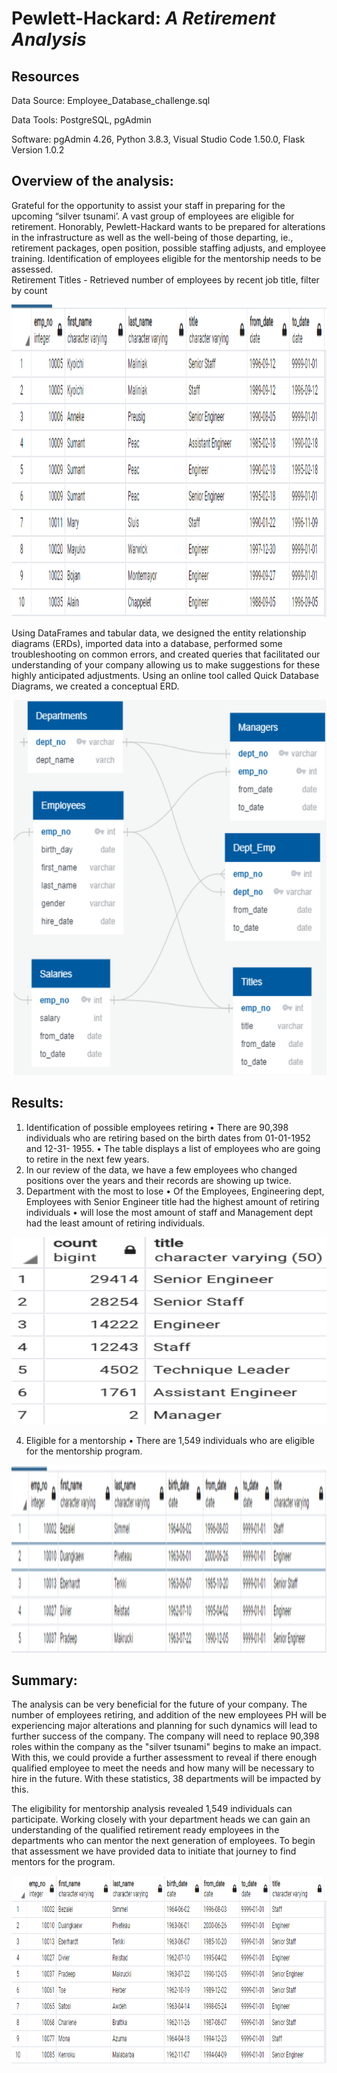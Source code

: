 # Pewlett-Hackard:   *A Retirement Analysis*  
##  Resources
Data Source: Employee_Database_challenge.sql

Data Tools: PostgreSQL, pgAdmin

Software: pgAdmin 4.26, Python 3.8.3, Visual Studio Code 1.50.0, Flask Version 1.0.2

##  Overview of the analysis: 

Grateful for the opportunity to assist your staff in preparing for the upcoming “silver tsunami’.  A vast group of employees are eligible for retirement.  Honorably, Pewlett-Hackard wants to be prepared for alterations in the infrastructure as well as the well-being of those departing, ie., retirement packages, open position, possible staffing adjusts, and employee training.   Identification of employees eligible for the mentorship needs to be assessed.  
Retirement Titles - Retrieved number of employees by recent job title, filter by count


<p align="center">
  <img width="600" height="500" src="https://github.com/jacquie0583/Pewlett-Hackard-Analysis/blob/main/image%202.png">
</p> 



Using DataFrames and tabular data, we designed the entity relationship diagrams (ERDs), imported data into a database, performed some troubleshooting on common errors, and created queries that facilitated our understanding of your company allowing us to make suggestions for these highly anticipated adjustments.  Using an online tool called Quick Database Diagrams, we created a conceptual ERD.


<p align="center">
<img width="600" height="600" src="https://github.com/jacquie0583/Pewlett-Hackard-Analysis/blob/main/image%201.png">
</p> 



##  Results:

   1.	 Identification of possible employees retiring
        •	There are 90,398 individuals who are retiring based on the birth dates from 01-01-1952 and 12-31-                         1955.
        •	The table displays a list of employees who are going to retire in the next few years.  
   2.	 In our review of the data,  we have a few employees who changed positions over the years and their records are               showing up twice.   
   3.	 Department with the most to lose
        •	Of the Employees, Engineering dept, Employees with Senior Engineer title had the highest amount of                         retiring individuals
        •	will lose the most amount of staff and  Management dept had the least amount of retiring individuals.
        
        
<p align="center">
<img width="600" height="300" src="https://github.com/jacquie0583/Pewlett-Hackard-Analysis/blob/main/image%204.png">
</p> 
        
         
         
   4.	 Eligible for a mentorship
          •	There are 1,549 individuals who are eligible for the mentorship program.
        
        
<p align="center">
<img width="800" height="300" src="https://github.com/jacquie0583/Pewlett-Hackard-Analysis/blob/main/image%203.png">
</p> 
          
   
##  Summary:

The analysis can be very beneficial for the future of your company.  The number of employees retiring, and addition of the new employees PH will be experiencing major alterations and planning for such dynamics will lead to further success of the company.  The company will need to replace 90,398 roles within the company as the "silver tsunami" begins to make an impact.  With this, we could provide a further assessment to reveal if there enough qualified employee to meet the needs and how many will be necessary to hire in the future. With these statistics, 38 departments will be impacted by this.

The eligibility for mentorship analysis revealed 1,549 individuals can participate. Working closely with your department heads we can gain an understanding of the qualified retirement ready employees in the departments who can mentor the next generation of employees.  To begin that assessment we have provided data to initiate that journey to find mentors for the program.


<p align="center">
  <img width="700" height="300" src="https://github.com/jacquie0583/Pewlett-Hackard-Analysis/blob/main/image%205.png">
</p> 
